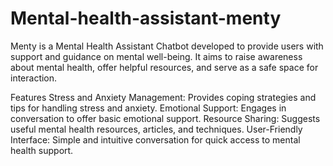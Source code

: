 # Mental-health-assistant-menty
Menty is a Mental Health Assistant Chatbot developed to provide users with support and guidance on mental well-being. It aims to raise awareness about mental health, offer helpful resources, and serve as a safe space for interaction.

Features
Stress and Anxiety Management: Provides coping strategies and tips for handling stress and anxiety.
Emotional Support: Engages in conversation to offer basic emotional support.
Resource Sharing: Suggests useful mental health resources, articles, and techniques.
User-Friendly Interface: Simple and intuitive conversation for quick access to mental health support.
